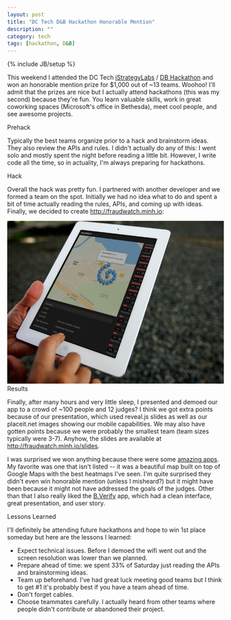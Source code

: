 ```yaml
---
layout: post
title: "DC Tech D&B Hackathon Honorable Mention"
description: ""
category: tech
tags: [hackathon, D&B]
---
```

{% include JB/setup %}

This weekend I attended the DC Tech <a href="http://www.istrategylabs.com/" target="_blank">iStrategyLabs</a> / <a href="https://dnbdctech.eventbrite.com/" target="_blank">DB Hackathon</a> and won an 
honorable mention prize for $1,000 out of ~13 teams. Woohoo! I'll admit
that the prizes are nice but I actually attend hackathons (this was my second)
because they're fun. You learn valuable skills, work in great coworking
spaces (Microsoft's office in Bethesda), meet cool people, and see awesome
projects.

<div class="mSpotlight">Prehack</div>

Typically the best teams organize prior to a hack and brainstorm ideas. They also
review the APIs and rules. I didn't actually do any of this: I went
solo and mostly spent the night before reading a little bit. However, I write code all
the time, so in actuality, I'm always preparing for hackathons.

<div class="mSpotlight">Hack</div>

Overall the hack was pretty fun. I partnered with another developer and
we formed a team on the spot. Initially we had no idea what to do and spent
a bit of time actually reading the rules, APIs, and coming up with ideas. Finally,
we decided to create <a href="http://fraudwatch.minh.io" target="_blank">http://fraudwatch.minh.io</a>:

<img class="imageSpotlight" src="/assets/img/fraudwatch_ipad.jpg" alt="fraudwatch.jpg"/>

<div class="mSpotlight">Results</div>

Finally, after many hours and very little sleep, I presented and demoed our app
to a crowd of ~100 people and 12 judges? I think we got extra points because of
our presentation, which used reveal.js slides as well as our placeit.net images showing
our mobile capabilities. We may also have gotten points because we were probably the smallest
team (team sizes typically were 3-7). Anyhow, the slides are available at <a href="http://fraudwatch.minh.io/slides" target="_blank">http://fraudwatch.minh.io/slides</a>.

I was surprised we won anything because there were some 
<a href="http://dctechhack.challengepost.com/submissions" target="_blank">amazing apps</a>. 
My favorite was one that isn't listed -- it was a beautiful map built on top of
Google Maps with the best heatmaps I've seen. I'm quite surprised they didn't 
even win honorable mention (unless I misheard?) but it might have been because
it might not have addressed the goals of the judges. Other than that I also
really liked the <a href="http://ec2-54-237-120-185.compute-1.amazonaws.com/" target="_blank">B.Verify</a>
app, which had a clean interface, great presentation, and user story.

<div class="mSpotlight">Lessons Learned</div>

I'll definitely be attending future hackathons and hope to win 1st place
someday but here are the lessons I learned:

* Expect technical issues. Before I demoed the wifi went out and 
the screen resolution was lower than we planned.
* Prepare ahead of time: we spent 33% of Saturday just reading the APIs
and brainstorming ideas.
* Team up beforehand. I've had great luck meeting good teams but I think
to get #1 it's probably best if you have a team ahead of time.
* Don't forget cables. 
* Choose teammates carefully. I actually heard from other teams where people
didn't contribute or abandoned their project.